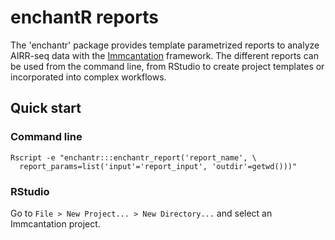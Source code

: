 # enchantR reports

The 'enchantr' package provides template parametrized reports to analyze AIRR-seq
data with the [Immcantation](https://immcantation.readthedocs.io/en/stable/) framework. The different reports can be used from the command line, from RStudio to create project templates or incorporated into complex workflows.

## Quick start

### Command line

```
Rscript -e "enchantr:::enchantr_report('report_name', \
  report_params=list('input'='report_input', 'outdir'=getwd()))"
```

### RStudio

Go to `File > New Project... > New Directory...` and select an Immcantation project.
